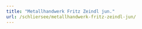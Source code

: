 ```yaml
---
title: "Metallhandwerk Fritz Zeindl jun."
url: /schliersee/metallhandwerk-fritz-zeindl-jun/
---
```


